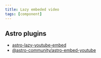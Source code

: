 ```yaml
---
title: Lazy embeded video
tags: [component]
---
```


## Astro plugins

- [astro-lazy-youtube-embed](https://github.com/insin/astro-lazy-youtube-embed)
- [@astro-community/astro-embed-youtube](https://github.com/delucis/astro-embed/tree/main/packages/astro-embed-youtube)
